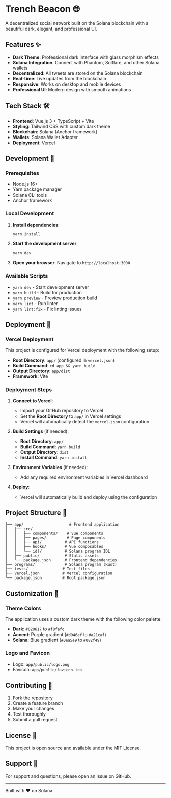 # Trench Beacon 🌐

A decentralized social network built on the Solana blockchain with a beautiful dark, elegant, and professional UI.

## Features ✨

- **Dark Theme**: Professional dark interface with glass morphism effects
- **Solana Integration**: Connect with Phantom, Solflare, and other Solana wallets
- **Decentralized**: All tweets are stored on the Solana blockchain
- **Real-time**: Live updates from the blockchain
- **Responsive**: Works on desktop and mobile devices
- **Professional UI**: Modern design with smooth animations

## Tech Stack 🛠️

- **Frontend**: Vue.js 3 + TypeScript + Vite
- **Styling**: Tailwind CSS with custom dark theme
- **Blockchain**: Solana (Anchor framework)
- **Wallets**: Solana Wallet Adapter
- **Deployment**: Vercel

## Development 🚀

### Prerequisites
- Node.js 16+
- Yarn package manager
- Solana CLI tools
- Anchor framework

### Local Development

1. **Install dependencies**:
   ```bash
   yarn install
   ```

2. **Start the development server**:
   ```bash
   yarn dev
   ```

3. **Open your browser**:
   Navigate to `http://localhost:3000`

### Available Scripts

- `yarn dev` - Start development server
- `yarn build` - Build for production
- `yarn preview` - Preview production build
- `yarn lint` - Run linter
- `yarn lint:fix` - Fix linting issues

## Deployment 🚀

### Vercel Deployment

This project is configured for Vercel deployment with the following setup:

- **Root Directory**: `app/` (configured in `vercel.json`)
- **Build Command**: `cd app && yarn build`
- **Output Directory**: `app/dist`
- **Framework**: Vite

### Deployment Steps

1. **Connect to Vercel**:
   - Import your GitHub repository to Vercel
   - Set the **Root Directory** to `app/` in Vercel settings
   - Vercel will automatically detect the `vercel.json` configuration

2. **Build Settings** (if needed):
   - **Root Directory**: `app/`
   - **Build Command**: `yarn build`
   - **Output Directory**: `dist`
   - **Install Command**: `yarn install`

3. **Environment Variables** (if needed):
   - Add any required environment variables in Vercel dashboard

4. **Deploy**:
   - Vercel will automatically build and deploy using the configuration

## Project Structure 📁

```
├── app/                    # Frontend application
│   ├── src/
│   │   ├── components/    # Vue components
│   │   ├── pages/         # Page components
│   │   ├── api/          # API functions
│   │   ├── hooks/        # Vue composables
│   │   └── idl/          # Solana program IDL
│   ├── public/           # Static assets
│   └── package.json      # Frontend dependencies
├── programs/             # Solana program (Rust)
├── tests/               # Test files
├── vercel.json          # Vercel configuration
└── package.json         # Root package.json
```

## Customization 🎨

### Theme Colors
The application uses a custom dark theme with the following color palette:
- **Dark**: `#020617` to `#f8fafc`
- **Accent**: Purple gradient (`#d946ef` to `#a21caf`)
- **Solana**: Blue gradient (`#0ea5e9` to `#082f49`)

### Logo and Favicon
- Logo: `app/public/logo.png`
- Favicon: `app/public/favicon.ico`

## Contributing 🤝

1. Fork the repository
2. Create a feature branch
3. Make your changes
4. Test thoroughly
5. Submit a pull request

## License 📄

This project is open source and available under the MIT License.

## Support 💬

For support and questions, please open an issue on GitHub.

---

Built with ❤️ on Solana